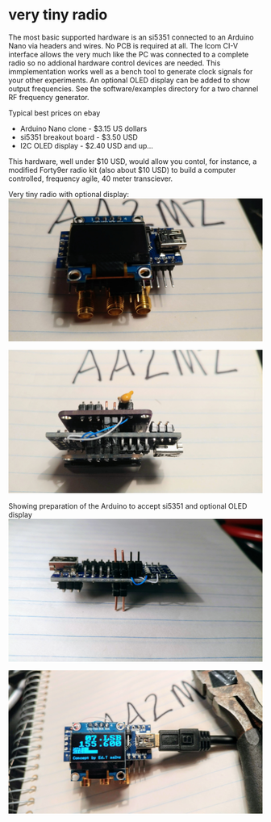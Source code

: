 # very tiny radio
The most basic supported hardware is an si5351 connected to an Arduino Nano via headers and wires. 
No PCB is required at all.
The Icom CI-V interface allows the very much like the PC was connected to a complete radio
so no addional hardware control devices are needed.
This immplementation works well as a bench tool to generate clock signals for your other experiments.
An optional OLED display can be added to show output frequencies. 
See the software/examples  directory for a two channel RF frequency generator.

Typical best prices on ebay
- Arduino Nano clone - $3.15 US dollars
- si5351 breakout board - $3.50 USD
- I2C OLED display - $2.40 USD and up...

This hardware, well under $10 USD, would allow you contol, for instance,
a modified Forty9er radio kit (also about $10 USD) to build a computer controlled,
frequency agile, 40 meter transciever.

Very tiny radio with optional display:
![Wiring](https://github.com/aa2mz/Tiny-Radio/blob/master/hardware/very%20tiny/0905191316.jpg)

![Wiring](https://github.com/aa2mz/Tiny-Radio/blob/master/hardware/very%20tiny/0905191316b.jpg)

Showing preparation of the Arduino to accept si5351 and optional OLED display
![Wiring](https://github.com/aa2mz/Tiny-Radio/blob/master/hardware/very%20tiny/0905191019a.jpg)

![Wiring](https://github.com/aa2mz/Tiny-Radio/blob/master/hardware/very%20tiny/0905191317.jpg)
